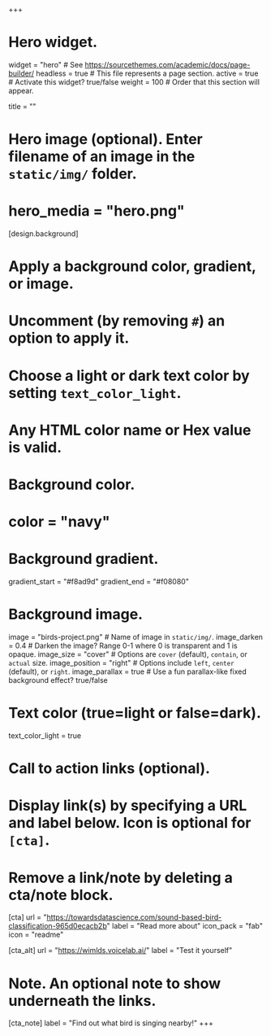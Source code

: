 +++
# Hero widget.
widget = "hero"  # See https://sourcethemes.com/academic/docs/page-builder/
headless = true  # This file represents a page section.
active = true  # Activate this widget? true/false
weight = 100  # Order that this section will appear.

title = ""

# Hero image (optional). Enter filename of an image in the `static/img/` folder.
# hero_media = "hero.png"

[design.background]
  # Apply a background color, gradient, or image.
  #   Uncomment (by removing `#`) an option to apply it.
  #   Choose a light or dark text color by setting `text_color_light`.
  #   Any HTML color name or Hex value is valid.

  # Background color.
  # color = "navy"
  
  # Background gradient.
  gradient_start = "#f8ad9d"
  gradient_end = "#f08080"
  
  # Background image.
 image = "birds-project.png"  # Name of image in `static/img/`.
 image_darken = 0.4  # Darken the image? Range 0-1 where 0 is transparent and 1 is opaque.
 image_size = "cover"  #  Options are `cover` (default), `contain`, or `actual` size.
 image_position = "right"  # Options include `left`, `center` (default), or `right`.
 image_parallax = true  # Use a fun parallax-like fixed background effect? true/false
  
  # Text color (true=light or false=dark).
  text_color_light = true

# Call to action links (optional).
#   Display link(s) by specifying a URL and label below. Icon is optional for `[cta]`.
#   Remove a link/note by deleting a cta/note block.
[cta]
  url = "https://towardsdatascience.com/sound-based-bird-classification-965d0ecacb2b"
  label = "Read more about"
  icon_pack = "fab"
  icon = "readme"
  
[cta_alt]
  url = "https://wimlds.voicelab.ai/"
  label = "Test it yourself"

# Note. An optional note to show underneath the links.
[cta_note]
  label = "Find out what bird is singing nearby!"
+++


